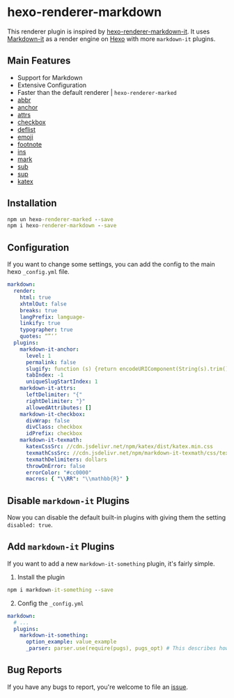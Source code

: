 # hexo-renderer-markdown

This renderer plugin is inspired by [hexo-renderer-markdown-it](https://github.com/hexojs/hexo-renderer-markdown-it). It uses [Markdown-it](https://github.com/markdown-it/markdown-it) as a render engine on [Hexo](http://hexo.io) with more `markdown-it` plugins.

## Main Features

- Support for Markdown
- Extensive Configuration
- Faster than the default renderer | `hexo-renderer-marked`
- [abbr](https://www.npmjs.com/package/markdown-it-abbr)
- [anchor](https://www.npmjs.com/package/markdown-it-anchor)
- [attrs](https://www.npmjs.com/package/markdown-it-attrs)
- [checkbox](https://www.npmjs.com/package/markdown-it-checkbox)
- [deflist](https://www.npmjs.com/package/markdown-it-deflist)
- [emoji](https://www.npmjs.com/package/markdown-it-emoji)
- [footnote](https://www.npmjs.com/package/markdown-it-footnote)
- [ins](https://www.npmjs.com/package/markdown-it-ins)
- [mark](https://www.npmjs.com/package/markdown-it-mark)
- [sub](https://www.npmjs.com/package/markdown-it-sub)
- [sup](https://www.npmjs.com/package/markdown-it-sup)
- [katex](https://www.npmjs.com/package/markdown-it-texmath)

## Installation

```cmd
npm un hexo-renderer-marked --save
npm i hexo-renderer-markdown --save
```

## Configuration

If you want to change some settings, you can add the config to the main hexo `_config.yml` file.

```yml
markdown:
  render:
    html: true
    xhtmlOut: false
    breaks: true
    langPrefix: language-
    linkify: true
    typographer: true
    quotes: “”‘’
  plugins:
    markdown-it-anchor:
      level: 1
      permalink: false
      slugify: function (s) {return encodeURIComponent(String(s).trim().toLowerCase().replace(/\s+/g, "-"));} # String starting with 'function' will be parsed as a function that satisfies the plugin.
      tabIndex: -1
      uniqueSlugStartIndex: 1
    markdown-it-attrs:
      leftDelimiter: "{"
      rightDelimiter: "}"
      allowedAttributes: []
    markdown-it-checkbox:
      divWrap: false
      divClass: checkbox
      idPrefix: checkbox
    markdown-it-texmath:
      katexCssSrc: //cdn.jsdelivr.net/npm/katex/dist/katex.min.css
      texmathCssSrc: //cdn.jsdelivr.net/npm/markdown-it-texmath/css/texmath.min.css
      texmathDelimiters: dollars
      throwOnError: false
      errorColor: "#cc0000"
      macros: { "\\RR": "\\mathbb{R}" }
```

## Disable `markdown-it` Plugins

Now you can disable the default built-in plugins with giving them the setting `disabled: true`.

## Add `markdown-it` Plugins

If you want to add a new `markdown-it-something` plugin, it's fairly simple.

1. Install the plugin

```cmd
npm i markdown-it-something --save
```

2. Config the `_config.yml`

```yml
markdown:
  # ...
  plugins:
    markdown-it-something:
      option_example: value_example
      _parser: parser.use(require(pugs), pugs_opt) # This describes how to load the plugin because some plugins have nonstandard load style. The string will be 'eval' to execute. 'parser' - the markdown-it parser instance, 'pugs' - the plugin name, 'pugs_opt' - the plugin options.
```

## Bug Reports

If you have any bugs to report, you're welcome to file an [issue](https://github.com/niemingzhao/hexo-renderer-markdown/issues).
